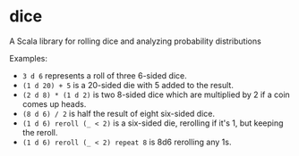 # dice
A Scala library for rolling dice and analyzing probability distributions

Examples:

* `3 d 6` represents a roll of three 6-sided dice.
* `(1 d 20) + 5` is a 20-sided die with 5 added to the result.
* `(2 d 8) * (1 d 2)` is two 8-sided dice which are multiplied by 2 if a coin comes up heads.
* `(8 d 6) / 2` is half the result of eight six-sided dice.
* `(1 d 6) reroll (_ < 2)` is a six-sided die, rerolling if it's 1, but keeping the reroll.
* `(1 d 6) reroll (_ < 2) repeat 8` is 8d6 rerolling any 1s.
